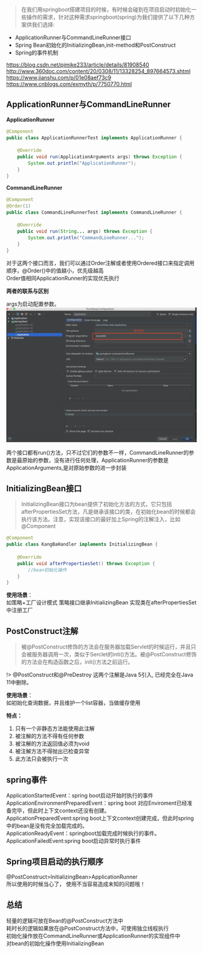 > 在我们用springboot搭建项目的时候，有时候会碰到在项目启动时初始化一些操作的需求，针对这种需求springboot(spring)为我们提供了以下几种方案供我们选择: 

- ApplicationRunner与CommandLineRunner接口 
- Spring Bean初始化的InitializingBean,init-method和PostConstruct 
- Spring的事件机制

https://blog.csdn.net/pjmike233/article/details/81908540  
http://www.360doc.com/content/20/0308/11/13328254_897664573.shtml  
https://www.jianshu.com/p/01e08aef73c9  
https://www.cnblogs.com/exmyth/p/7750770.html

## ApplicationRunner与CommandLineRunner

**ApplicationRunner**

```java
@Component
public class ApplicationRunnerTest implements ApplicationRunner {

    @Override
    public void run(ApplicationArguments args) throws Exception {
        System.out.println("ApplicationRunner");
    }
}
```

**CommandLineRunner**

```java
@Component
@Order(1)
public class CommandLineRunnerTest implements CommandLineRunner {

    @Override
    public void run(String... args) throws Exception {
        System.out.println("CommandLineRunner...");
    }
}
```

对于这两个接口而言，我们可以通过Order注解或者使用Ordered接口来指定调用顺序，@Order()中的值越小，优先级越高  
Order值相同ApplicationRunner的实现优先执行

**两者的联系与区别**

args为启动配置参数。
![](../../images/init/start.jpg ':size=50%')

两个接口都有run()方法，只不过它们的参数不一样，CommandLineRunner的参数是最原始的参数，没有进行任何处理，ApplicationRunner的参数是ApplicationArguments,是对原始参数的进一步封装

## InitializingBean接口

> InitializingBean接口为bean提供了初始化方法的方式，它只包括afterPropertiesSet方法，凡是继承该接口的类，在初始化bean的时候都会执行该方法。注意，实现该接口的最好加上Spring的注解注入，比如@Component

```java
@Component
public class KangBaHandler implements InitializingBean {

    @Override
    public void afterPropertiesSet() throws Exception {
        //bean初始化操作 
    }
}
```

**使用场景**：  
如策略+工厂设计模式 策略接口继承InitializingBean 实现类在afterPropertiesSet中注册工厂

## PostConstruct注解

> 被@PostConstruct修饰的方法会在服务器加载Servlet的时候运行，并且只会被服务器调用一次，类似于Serclet的inti()方法。被@PostConstruct修饰的方法会在构造函数之后，init()方法之前运行。

!> @PostConstruct和@PreDestroy 这两个注解是Java 5引入, 已经完全在Java 11中删除。

**使用场景**：  
如初始化查询数据，并且维护一个list容器，当做缓存使用

**特点：**  
1. 只有一个非静态方法能使用此注解
2. 被注解的方法不得有任何参数
3. 被注解的方法返回值必须为void
4. 被注解方法不得抛出已检查异常
5. 此方法只会被执行一次

## spring事件

ApplicationStartedEvent：spring boot启动开始时执行的事件  
ApplicationEnvironmentPreparedEvent：spring boot 对应Enviroment已经准备完毕，但此时上下文context还没有创建。  
ApplicationPreparedEvent:spring boot上下文context创建完成，但此时spring中的bean是没有完全加载完成的。  
ApplicationReadyEvent：springboot加载完成时候执行的事件。  
ApplicationFailedEvent:spring boot启动异常时执行事件 

## Spring项目启动的执行顺序

@PostConstruct>InitializingBean>ApplicationRunner  
所以使用的时候当心了， 使用不当容易造成未知的问题哦！

## 总结

轻量的逻辑可放在Bean的@PostConstruct方法中  
耗时长的逻辑如果放在@PostConstruct方法中，可使用独立线程执行  
初始化操作放在CommandLineRunner或ApplicationRunner的实现组件中  
对bean的初始化操作使用InitializingBean  
